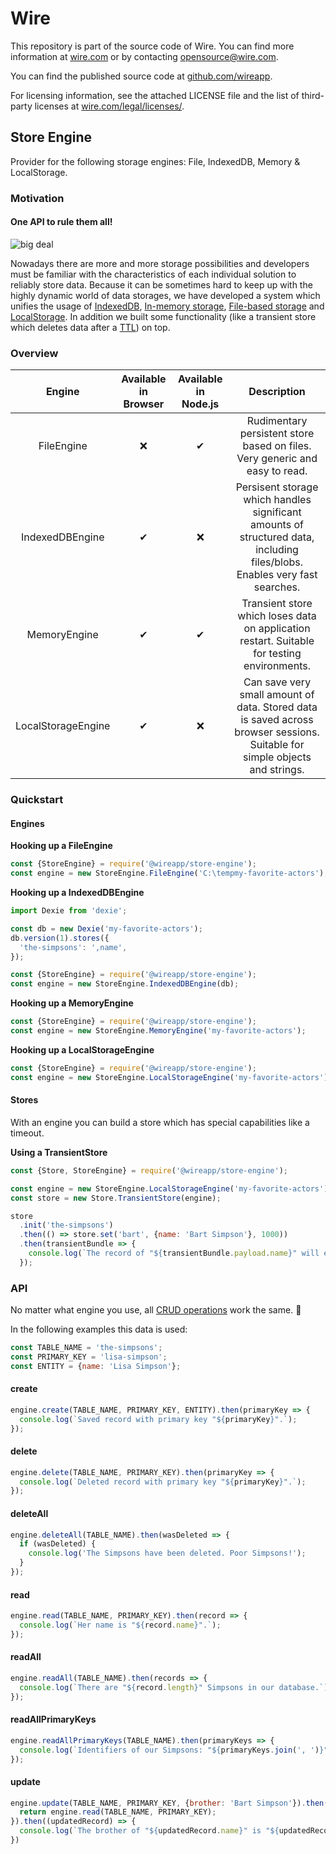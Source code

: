 # Wire

This repository is part of the source code of Wire. You can find more information at [wire.com](https://wire.com) or by contacting opensource@wire.com.

You can find the published source code at [github.com/wireapp](https://github.com/wireapp).

For licensing information, see the attached LICENSE file and the list of third-party licenses at [wire.com/legal/licenses/](https://wire.com/legal/licenses/).

## Store Engine

Provider for the following storage engines: File, IndexedDB, Memory & LocalStorage.

### Motivation

#### One API to rule them all!

![big deal](https://user-images.githubusercontent.com/469989/28491995-c5f0ea34-6efa-11e7-97d1-2f8b1d159981.jpg)

Nowadays there are more and more storage possibilities and developers must be familiar with the characteristics of each individual solution to reliably store data. Because it can be sometimes hard to keep up with the highly dynamic world of data storages, we have developed a system which unifies the usage of [IndexedDB](https://developer.mozilla.org/docs/IndexedDB), [In-memory storage](https://en.wikipedia.org/wiki/In-memory_database), [File-based storage](https://nodejs.org/api/fs.html) and [LocalStorage](https://developer.mozilla.org/docs/Web/API/Window/localStorage). In addition we built some functionality (like a transient store which deletes data after a [TTL](https://en.wikipedia.org/wiki/Time_to_live)) on top.

### Overview

|       Engine       | Available in Browser | Available in Node.js |                                                        Description                                                         |
| :----------------: | :------------------: | :------------------: | :------------------------------------------------------------------------------------------------------------------------: |
|     FileEngine     |          ❌          |          ✔           |                        Rudimentary persistent store based on files. Very generic and easy to read.                         |
|  IndexedDBEngine   |          ✔           |          ❌          | Persisent storage which handles significant amounts of structured data, including files/blobs. Enables very fast searches. |
|    MemoryEngine    |          ✔           |          ✔           |                Transient store which loses data on application restart. Suitable for testing environments.                 |
| LocalStorageEngine |          ✔           |          ❌          | Can save very small amount of data. Stored data is saved across browser sessions. Suitable for simple objects and strings. |

### Quickstart

#### Engines

**Hooking up a FileEngine**

```javascript
const {StoreEngine} = require('@wireapp/store-engine');
const engine = new StoreEngine.FileEngine('C:\tempmy-favorite-actors');
```

**Hooking up a IndexedDBEngine**

```javascript
import Dexie from 'dexie';

const db = new Dexie('my-favorite-actors');
db.version(1).stores({
  'the-simpsons': ',name',
});

const {StoreEngine} = require('@wireapp/store-engine');
const engine = new StoreEngine.IndexedDBEngine(db);
```

**Hooking up a MemoryEngine**

```javascript
const {StoreEngine} = require('@wireapp/store-engine');
const engine = new StoreEngine.MemoryEngine('my-favorite-actors');
```

**Hooking up a LocalStorageEngine**

```javascript
const {StoreEngine} = require('@wireapp/store-engine');
const engine = new StoreEngine.LocalStorageEngine('my-favorite-actors');
```

#### Stores

With an engine you can build a store which has special capabilities like a timeout.

**Using a TransientStore**

```javascript
const {Store, StoreEngine} = require('@wireapp/store-engine');

const engine = new StoreEngine.LocalStorageEngine('my-favorite-actors');
const store = new Store.TransientStore(engine);

store
  .init('the-simpsons')
  .then(() => store.set('bart', {name: 'Bart Simpson'}, 1000))
  .then(transientBundle => {
    console.log(`The record of "${transientBundle.payload.name}" will expires in "${transientBundle.expires}"ms.`);
  });
```

### API

No matter what engine you use, all [CRUD operations](https://en.wikipedia.org/wiki/Create,_read,_update_and_delete) work the same. 🙂

In the following examples this data is used:

```javascript
const TABLE_NAME = 'the-simpsons';
const PRIMARY_KEY = 'lisa-simpson';
const ENTITY = {name: 'Lisa Simpson'};
```

#### create

```javascript
engine.create(TABLE_NAME, PRIMARY_KEY, ENTITY).then(primaryKey => {
  console.log(`Saved record with primary key "${primaryKey}".`);
});
```

#### delete

```javascript
engine.delete(TABLE_NAME, PRIMARY_KEY).then(primaryKey => {
  console.log(`Deleted record with primary key "${primaryKey}".`);
});
```

#### deleteAll

```javascript
engine.deleteAll(TABLE_NAME).then(wasDeleted => {
  if (wasDeleted) {
    console.log('The Simpsons have been deleted. Poor Simpsons!');
  }
});
```

#### read

```javascript
engine.read(TABLE_NAME, PRIMARY_KEY).then(record => {
  console.log(`Her name is "${record.name}".`);
});
```

#### readAll

```javascript
engine.readAll(TABLE_NAME).then(records => {
  console.log(`There are "${record.length}" Simpsons in our database.`);
});
```

#### readAllPrimaryKeys

```javascript
engine.readAllPrimaryKeys(TABLE_NAME).then(primaryKeys => {
  console.log(`Identifiers of our Simpsons: "${primaryKeys.join(', ')}"`);
});
```

#### update

```javascript
engine.update(TABLE_NAME, PRIMARY_KEY, {brother: 'Bart Simpson'}).then((primaryKey) => {
  return engine.read(TABLE_NAME, PRIMARY_KEY);
}).then((updatedRecord) => {
  console.log(`The brother of "${updatedRecord.name}" is "${updatedRecord.brother}".`):
})
```
